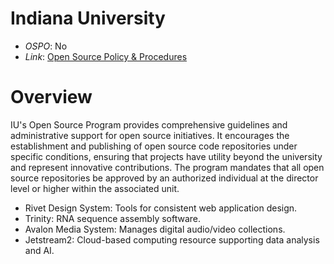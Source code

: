 # Indiana University

- *OSPO*: No
- *Link*: [Open Source Policy & Procedures](https://indiana-university.github.io/)

# Overview

IU's Open Source Program provides comprehensive guidelines and administrative support for open source initiatives. It encourages the establishment and publishing of open source code repositories under specific conditions, ensuring that projects have utility beyond the university and represent innovative contributions. The program mandates that all open source repositories be approved by an authorized individual at the director level or higher within the associated unit.

- Rivet Design System: Tools for consistent web application design.
- Trinity: RNA sequence assembly software.
- Avalon Media System: Manages digital audio/video collections.
- Jetstream2: Cloud-based computing resource supporting data analysis and AI.
